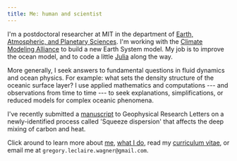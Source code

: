 ```yaml
---
title: Me: human and scientist
---
```


I'm a postdoctoral researcher at MIT in the department of 
[Earth, Atmospheric, and Planetary Sciences][].
I'm working with the [Climate Modeling Alliance][] to build a new
Earth System model. My job is to improve the ocean model,
and to code a little [Julia][] along the way.

More generally, I seek answers to fundamental questions in fluid 
dynamics and ocean physics. For example: what sets the density
structure of the oceanic surface layer? 
I use applied mathematics and computations --- and observations from time to time --- 
to seek explanations, simplifications, or reduced models for complex oceanic phenomena.

I've recently submitted a [manuscript][] to Geophysical Research Letters on a
newly-identified process called 'Squeeze dispersion' that affects the deep mixing 
of carbon and heat.

Click around to learn more about [me][], [what I do][], read my 
[curriculum vitae][], or email me at
`gregory.leclaire.wagner@gmail.com`.

[Earth, Atmospheric, and Planetary Sciences]: https://eapsweb.mit.edu
[Climate Modeling Alliance]: https://clima.caltech.edu
[Julia]: https://julialang.org
[curriculum vitae]: https://glwagner.github.io/assets/pdf/glwCv.pdf
[me]: https://glwagner.github.io/about/
[what I do]: https://glwagner.github.io/projects/
[NOAA fellowship]: http://vsp.ucar.edu/cgc/current-awards-alumni 
[manuscript]: https://glwagner.github.io/assets/pdf/squeezedispersiondraft.pdf
